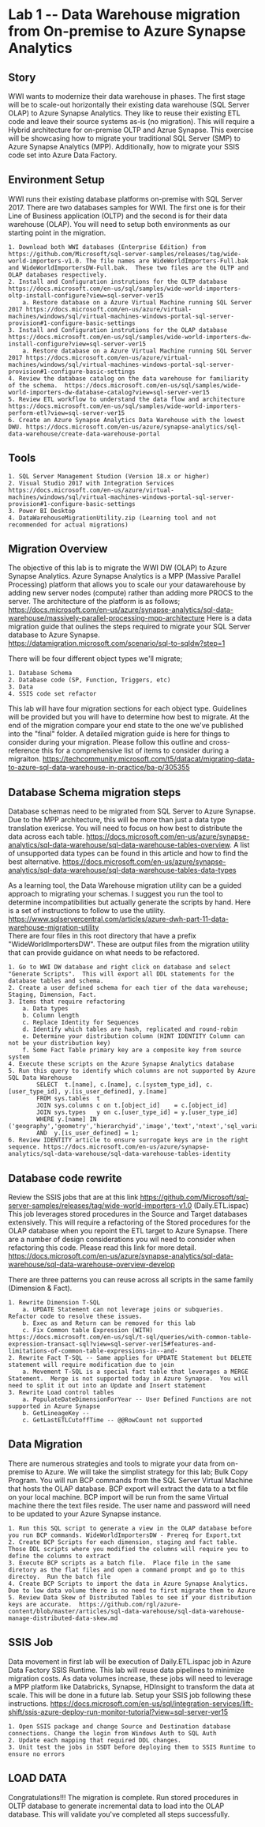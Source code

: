 # Lab 1 -- Data Warehouse migration from On-premise to Azure Synapse Analytics

## Story

WWI wants to modernize their data warehouse in phases.  The first stage will be to scale-out horizontally their existing data warehouse (SQL Server OLAP) to Azure Synapse Analytics.
They like to reuse their existing ETL code and leave their source systems as-is (no migration).  This will require a Hybrid architecture for on-premise OLTP and Azrue Synapse.  This exercise will
be showcasing how to migrate your traditional SQL Server (SMP) to Azure Synapse Analytics (MPP).  Additionally, how to migrate your SSIS code set into Azure Data Factory.

## Environment Setup

WWI runs their existing database platforms on-premise with SQL Server 2017.  There are two databases samples for WWI.  The first one is for their Line of Business application (OLTP) and the second
is for their data warehouse (OLAP).  You will need to setup both environments as our starting point in the migration.

    1. Download both WWI databases (Enterprise Edition) from https://github.com/Microsoft/sql-server-samples/releases/tag/wide-world-importers-v1.0. The file names are WideWorldImporters-Full.bak
    and WideWorldImportersDW-Full.bak.  These two files are the OLTP and OLAP databases respectively.
    2. Install and Configuration instrutions for the OLTP database  https://docs.microsoft.com/en-us/sql/samples/wide-world-importers-oltp-install-configure?view=sql-server-ver15
        a. Restore database on a Azure Virtual Machine running SQL Server 2017 https://docs.microsoft.com/en-us/azure/virtual-machines/windows/sql/virtual-machines-windows-portal-sql-server-provision#1-configure-basic-settings
    3. Install and Configuration instrutions for the OLAP database https://docs.microsoft.com/en-us/sql/samples/wide-world-importers-dw-install-configure?view=sql-server-ver15
        a. Restore database on a Azure Virtual Machine running SQL Server 2017 https://docs.microsoft.com/en-us/azure/virtual-machines/windows/sql/virtual-machines-windows-portal-sql-server-provision#1-configure-basic-settings
    4. Review the database catalog on the data warehouse for familiarity of the schema.  https://docs.microsoft.com/en-us/sql/samples/wide-world-importers-dw-database-catalog?view=sql-server-ver15
    5. Review ETL workflow to understand the data flow and architecture https://docs.microsoft.com/en-us/sql/samples/wide-world-importers-perform-etl?view=sql-server-ver15
    6. Create an Azure Synapse Analytics Data Warehouse with the lowest DWU. https://docs.microsoft.com/en-us/azure/synapse-analytics/sql-data-warehouse/create-data-warehouse-portal

## Tools

    1. SQL Server Management Studion (Version 18.x or higher)
    2. Visual Studio 2017 with Integration Services https://docs.microsoft.com/en-us/azure/virtual-machines/windows/sql/virtual-machines-windows-portal-sql-server-provision#1-configure-basic-settings 
    3. Power BI Desktop
    4. DataWarehouseMigrationUtility.zip (Learning tool and not recommended for actual migrations)


## Migration Overview

The objective of this lab is to migrate the WWI DW (OLAP) to Azure Synapse Analytics.  Azure Synapse Analytics is a MPP (Massive Parallel Processing) platform that allows you to scale our your 
datawarehouse by adding new server nodes (compute) rather than adding more PROCS to the server.  The architecture of the platform is as follows; https://docs.microsoft.com/en-us/azure/synapse-analytics/sql-data-warehouse/massively-parallel-processing-mpp-architecture
Here is a data migration guide that oulines the steps required to migrate your SQL Server database to Azure Synapse.  https://datamigration.microsoft.com/scenario/sql-to-sqldw?step=1

There will be four different object types we'll migrate; 

    1. Database Schema
    2. Database code (SP, Function, Triggers, etc)
    3. Data
    4. SSIS code set refactor

This lab will have four migration sections for each object type.  Guidelines will be provided but you will have to determine how best to migrate.  At the end of the migration compare your 
end state to the one we've published into the "final" folder.  A detailed migration guide is here for things to consider during your migration.  Please follow this outline and cross-reference this
for a comprehensive list of items to consider during a migraiton.  https://techcommunity.microsoft.com/t5/datacat/migrating-data-to-azure-sql-data-warehouse-in-practice/ba-p/305355

## Database Schema migration steps

Database schemas need to be migrated from SQL Server to Azure Synapse.  Due to the MPP architecture, this will be more than just a data type translation exericse.  You will need to focus
on how best to distribute the data across each table.  https://docs.microsoft.com/en-us/azure/synapse-analytics/sql-data-warehouse/sql-data-warehouse-tables-overview.  A list of unsupported data types
can be found in this article and how to find the best alternative.  https://docs.microsoft.com/en-us/azure/synapse-analytics/sql-data-warehouse/sql-data-warehouse-tables-data-types

As a learning tool, the Data Warehouse migration utility can be a guided approach to migrating your schemas.  I suggest you run the tool to determine incompatibilities but actually generate the scripts
by hand.  Here is a set of instructions to follow to use the utility.  https://www.sqlservercentral.com/articles/azure-dwh-part-11-data-warehouse-migration-utility  
There are four files in this root directory that have a prefix "WideWorldImportersDW".  These are output files from the migration utility that can provide guidance on what needs to be refactored.

    1. Go to WWI DW database and right click on database and select "Generate Scripts".  This will export all DDL statements for the database tables and schema.
    2. Create a user defined schema for each tier of the data warehouse; Staging, Dimension, Fact.
    3. Items that require refactoring
        a. Data types
        b. Column length
        c. Replace Identity for Sequences
        d. Identify which tables are hash, replicated and round-robin
        e. Determine your distribution column (HINT IDENTITY Column can not be your distribution key)
        f. Some Fact Table primary key are a composite key from source system
    4. Execute these scripts on the Azure Synapse Analytics database
    5. Run this query to identify which columns are not supported by Azure SQL Data Warehouse
            SELECT  t.[name], c.[name], c.[system_type_id], c.[user_type_id], y.[is_user_defined], y.[name]
            FROM sys.tables  t
            JOIN sys.columns c on t.[object_id]    = c.[object_id]
            JOIN sys.types   y on c.[user_type_id] = y.[user_type_id]
            WHERE y.[name] IN ('geography','geometry','hierarchyid','image','text','ntext','sql_variant','timestamp','xml')
            AND  y.[is_user_defined] = 1;
    6. Review IDENTITY article to ensure surrogate keys are in the right sequence. https://docs.microsoft.com/en-us/azure/synapse-analytics/sql-data-warehouse/sql-data-warehouse-tables-identity
    

## Database code rewrite

Review the SSIS jobs that are at this link https://github.com/Microsoft/sql-server-samples/releases/tag/wide-world-importers-v1.0 (Daily.ETL.ispac)  This job leverages
stored procedures in the Source and Target databases extensively.  This will require a refactoring of the Stored procedures for the OLAP database when you repoint the ETL
target to Azure Synapse.  There are a number of design considerations you wil need to consider when refactoring this code.  Please read this link for more detail. https://docs.microsoft.com/en-us/azure/synapse-analytics/sql-data-warehouse/sql-data-warehouse-overview-develop

There are three patterns you can reuse across all scripts in the same family (Dimension & Fact).  

    1. Rewrite Dimension T-SQL 
        a. UPDATE Statement can not leverage joins or subqueries.  Refactor code to resolve these issues.  
        b. Exec as and Return can be removed for this lab
        c. Fix Common table Expression (WITH) https://docs.microsoft.com/en-us/sql/t-sql/queries/with-common-table-expression-transact-sql?view=sql-server-ver15#features-and-limitations-of-common-table-expressions-in--and-
    2. Rewrite Fact T-SQL -- Same applies for UPDATE Statement but DELETE statement will require modification due to join
        a. Movement T-SQL is a special fact table that leverages a MERGE Statement.  Merge is not supported today in Azure Synapse.  You will need to split it out into an Update and Insert statement
    3. Rewrite Load control tables
        a. PopulateDateDimensionForYear -- User Defined Functions are not supported in Azure Synapse
        b. GetLineageKey -- 
        c. GetLastETLCutoffTime -- @@RowCount not supported

## Data Migration

There are numerous strategies and tools to migrate your data from on-premise to Azure.  We will take the simplist strategy for this lab; Bulk Copy Program.  You will run BCP commands from the 
SQL Server Virtual Machine that hosts the OLAP database.  BCP export will extract the data to a txt file on your local machine.  BCP import will be run from the same Virtual
machine there the text files reside.  The user name and password will need to be updated to your Azure Synapse instance.

    1. Run this SQL script to generate a view in the OLAP database before you run BCP commands. WideWorldImportersDW - Prereq for Export.txt
    2. Create BCP Scripts for each dimension, staging and fact table.  Those DDL scripts where you modified the columns will require you to define the columns to extract
    3. Execute BCP scripts as a batch file.  Place file in the same diretory as the flat files and open a command prompt and go to this directoy.  Run the batch file
    4. Create BCP Scripts to import the data in Azure Synapse Analytics.  Due to low data volume there is no need to first migrate them to Azure
    5. Review Data Skew of Distributed Tables to see if your distribution keys are accurate.  https://github.com/rgl/azure-content/blob/master/articles/sql-data-warehouse/sql-data-warehouse-manage-distributed-data-skew.md

## SSIS Job 

Data movement in first lab will be execution of Daily.ETL.ispac job in Azure Data Factory SSIS Runtime.  This lab will reuse data pipelines to minimize migration costs.
As data volumes increase, these jobs will need to leverage a MPP platform like Databricks, Synapse, HDInsight to transform the data at scale.  This will be done in a future lab.
Setup your SSIS job following these instructions. https://docs.microsoft.com/en-us/sql/integration-services/lift-shift/ssis-azure-deploy-run-monitor-tutorial?view=sql-server-ver15

    1. Open SSIS package and change Source and Destination database connections. Change the login from Windows Auth to SQL Auth
    2. Update each mapping that required DDL changes.
    3. Unit test the jobs in SSDT before deploying them to SSIS Runtime to ensure no errors

## LOAD DATA

Congratulations!!! The migration is complete.  Run stored procedures in OLTP database to generate incremental data to load into the OLAP database.  This will validate you've 
completed all steps successfully.